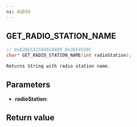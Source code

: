 ```yaml
---
ns: AUDIO
---
```

## GET_RADIO_STATION_NAME

```c
// 0xB28ECA15046CA8B9 0x3DF493BC
char* GET_RADIO_STATION_NAME(int radioStation);
```

```
Returns String with radio station name.  
```

## Parameters
* **radioStation**: 

## Return value
